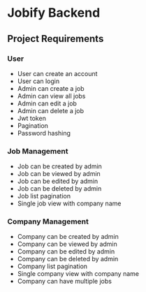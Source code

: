 # Jobify Backend

## Project Requirements

### User

- User can create an account
- User can login
- Admin can create a job
- Admin can view all jobs
- Admin can edit a job
- Admin can delete a job
- Jwt token
- Pagination
- Password hashing

### Job Management

- Job can be created by admin
- Job can be viewed by admin
- Job can be edited by admin
- Job can be deleted by admin
- Job list pagination
- Single job view with company name

### Company Management

- Company can be created by admin
- Company can be viewed by admin
- Company can be edited by admin
- Company can be deleted by admin
- Company list pagination
- Single company view with company name
- Company can have multiple jobs
